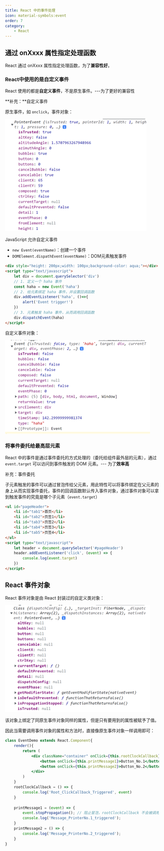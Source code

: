 ```yaml
---
title: React 中的事件处理
icon: material-symbols:event
order: 7
category:
    - React
---
```


## 通过 onXxxx 属性指定处理函数

 React 通过 onXxxx 属性指定处理函数，为了**兼容性好**。

### React中使用的是自定义事件

React 使用的都是**自定义事件**，不是原生事件。---为了更好的兼容性

**补充：**自定义事件

原生事件，如 `onclick`，事件对象：

<img src="../../../../.vuepress/public/assets/images/coding-more/react/base/image-20220214200918092.png" alt="image-20220214200918092" style="zoom: 50%;" />

JavaScript 允许自定义事件

- `new Event(eventName)`：创建一个事件
- `DOMElement.dispathEvent(eventName)`：DOM元素触发事件

````html
<div style="height: 200px;width: 100px;background-color: aqua;"></div>
<script type="text/javascript">
    let div = document.querySelector('div')
    // 1. 定义一个 haha 事件
    const haha = new Event('haha')
    // 2. 给元素绑定 haha 事件，并设置回调函数
    div.addEventListener('haha', ()=>{
        alert('Event trigger!')
    })
    // 3. 元素触发 haha 事件，从而调用回调函数
    div.dispatchEvent(haha)
</script>
````

自定义事件对象：

<img src="../../../../.vuepress/public/assets/images/coding-more/react/base/image-20220214201030133.png" alt="image-20220214201030133" style="zoom:50%;" />

### 将事件委托给最高层元素

React 中的事件是通过事件委托的方式处理的（委托给组件最外层的元素），通过 `event.target` 可以访问到事件触发的 DOM 元素。--- 为了**效率高**

补充：事件委托

子元素触发的事件可以通过冒泡传给父元素，用此特性可以将事件绑定在父元素的身上从而实现事件委托，事件的回调函数默认传入事件对象，通过事件对象可以拿到触发事件的究竟是哪个子元素（`event.target`）

````html
<ul id="pageHeader">
    <li id="tab1">首页</li>
    <li id="tab2">页签1</li>
    <li id="tab3">页签2</li>
    <li id="tab4">页签3</li>
    <li id="tab5">页签4</li>
</ul>
<script type="text/javascript">
    let header = document.querySelector('#pageHeader')
    header.addEventListener('click', (event) => {
        console.log(event.target)
    })
</script>
````

## React 事件对象

React 事件对象是由 React 封装过的自定义类对象：

<img src="../../../../.vuepress/public/assets/images/coding-more/react/base/image-20220214205540806.png" alt="image-20220214205540806" style="zoom: 50%;" />

该对象上绑定了同原生事件对象同样的属性，但是只有要用到的属性被赋予了值。

因此当需要调用事件对象的属性和方法时，直接像原生事件对象一样调用即可：

````jsx
class EventDemo extends React.Component{
    render(){
        return (
            <div className="container" onClick={this.rootClockCallback}>
                <button onClick={this.printMessage1}>Button_No.1</button>
                <button onClick={this.printMessage2}>Button_No.2</button>
            </div>
        )
    }
    rootClockCallback = () => {
        console.log('Root_ClickCallback_Triggered', event)
    }
    
    printMessage1 = (event) => {
        event.stopPropagation(); // 阻止冒泡，rootClockCallback 不会被调用
        console.log('Message_PrinterNo.1_triggered');
    }
    printMessage2 = () => {
        console.log('Message_PrinterNo.2_triggered');
    }
}
````
